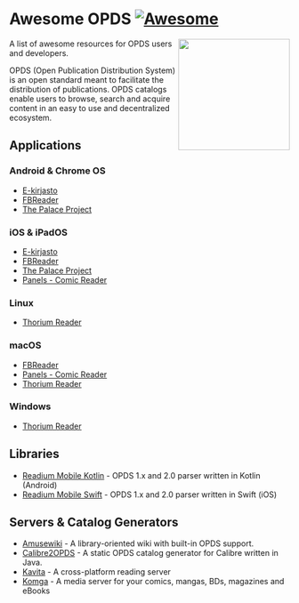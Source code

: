 # Awesome OPDS [![Awesome](https://awesome.re/badge-flat.svg)](https://awesome.re)


[<img src="https://opds.io/img/logo.png" align="right" width="200">](http://opds.io/)

A list of awesome resources for OPDS users and developers.

OPDS (Open Publication Distribution System) is an open standard meant to facilitate the distribution of publications. OPDS catalogs enable users to browse, search and acquire content in an easy to use and decentralized ecosystem.

## Applications

### Android & Chrome OS

* [E-kirjasto](https://play.google.com/store/apps/details?id=fi.kansalliskirjasto.ekirjasto)
* [FBReader](https://play.google.com/store/apps/details?id=org.geometerplus.zlibrary.ui.android)
* [The Palace Project](https://play.google.com/store/apps/details?id=org.thepalaceproject.palace)

### iOS & iPadOS

* [E-kirjasto](https://apps.apple.com/us/app/e-kirjasto/id6471490203)
* [FBReader](https://apps.apple.com/us/app/fbreader-epub-and-fb2-reader/id1067172178)
* [The Palace Project](https://apps.apple.com/us/app/the-palace-project/id1574359693e)
* [Panels - Comic Reader](https://apps.apple.com/us/app/panels-comic-reader/id1236567663)

### Linux

* [Thorium Reader](https://thorium.edrlab.org/en/)

### macOS

* [FBReader](https://apps.apple.com/us/app/fbreader-epub-and-fb2-reader/id1067172178)
* [Panels - Comic Reader](https://apps.apple.com/us/app/panels-comic-reader/id1236567663)
* [Thorium Reader](https://thorium.edrlab.org/en/)

### Windows

* [Thorium Reader](https://thorium.edrlab.org/en/)

## Libraries

* [Readium Mobile Kotlin](https://github.com/readium/kotlin-toolkit) - OPDS 1.x and 2.0 parser written in Kotlin (Android)
* [Readium Mobile Swift](https://github.com/readium/swift-toolkit) - OPDS 1.x and 2.0 parser written in Swift (iOS)

## Servers & Catalog Generators

* [Amusewiki](https://amusewiki.org/) - A library-oriented wiki with built-in OPDS support.
* [Calibre2OPDS](https://wiki.mobileread.com/wiki/Calibre2opds) - A static OPDS catalog generator for Calibre written in Java.
* [Kavita](https://github.com/Kareadita/Kavita) - A cross-platform reading server
* [Komga](https://komga.org/) - A media server for your comics, mangas, BDs, magazines and eBooks
